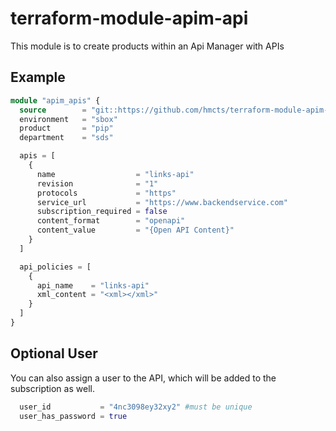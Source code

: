 # terraform-module-apim-api

This module is to create products within an Api Manager with APIs

## Example

```terraform
module "apim_apis" {
  source        = "git::https://github.com/hmcts/terraform-module-apim-api"
  environment   = "sbox"
  product       = "pip"
  department    = "sds"

  apis = [
    {
      name                  = "links-api"
      revision              = "1"
      protocols             = "https"
      service_url           = "https://www.backendservice.com"
      subscription_required = false
      content_format        = "openapi"
      content_value         = "{Open API Content}" 
    }
  ]

  api_policies = [
    {
      api_name    = "links-api"
      xml_content = "<xml></xml>"
    }
  ]
}
```

## Optional User
You can also assign a user to the API, which will be added to the subscription as well.

```terraform
  user_id           = "4nc3098ey32xy2" #must be unique
  user_has_password = true
```